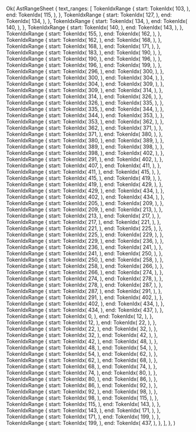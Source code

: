 Ok(
    AstRangeSheet {
        text_ranges: [
            TokenIdxRange {
                start: TokenIdx(
                    103,
                ),
                end: TokenIdx(
                    115,
                ),
            },
            TokenIdxRange {
                start: TokenIdx(
                    127,
                ),
                end: TokenIdx(
                    134,
                ),
            },
            TokenIdxRange {
                start: TokenIdx(
                    134,
                ),
                end: TokenIdx(
                    140,
                ),
            },
            TokenIdxRange {
                start: TokenIdx(
                    140,
                ),
                end: TokenIdx(
                    143,
                ),
            },
            TokenIdxRange {
                start: TokenIdx(
                    155,
                ),
                end: TokenIdx(
                    162,
                ),
            },
            TokenIdxRange {
                start: TokenIdx(
                    162,
                ),
                end: TokenIdx(
                    168,
                ),
            },
            TokenIdxRange {
                start: TokenIdx(
                    168,
                ),
                end: TokenIdx(
                    171,
                ),
            },
            TokenIdxRange {
                start: TokenIdx(
                    183,
                ),
                end: TokenIdx(
                    190,
                ),
            },
            TokenIdxRange {
                start: TokenIdx(
                    190,
                ),
                end: TokenIdx(
                    196,
                ),
            },
            TokenIdxRange {
                start: TokenIdx(
                    196,
                ),
                end: TokenIdx(
                    199,
                ),
            },
            TokenIdxRange {
                start: TokenIdx(
                    296,
                ),
                end: TokenIdx(
                    300,
                ),
            },
            TokenIdxRange {
                start: TokenIdx(
                    300,
                ),
                end: TokenIdx(
                    304,
                ),
            },
            TokenIdxRange {
                start: TokenIdx(
                    304,
                ),
                end: TokenIdx(
                    309,
                ),
            },
            TokenIdxRange {
                start: TokenIdx(
                    309,
                ),
                end: TokenIdx(
                    314,
                ),
            },
            TokenIdxRange {
                start: TokenIdx(
                    314,
                ),
                end: TokenIdx(
                    326,
                ),
            },
            TokenIdxRange {
                start: TokenIdx(
                    326,
                ),
                end: TokenIdx(
                    335,
                ),
            },
            TokenIdxRange {
                start: TokenIdx(
                    335,
                ),
                end: TokenIdx(
                    344,
                ),
            },
            TokenIdxRange {
                start: TokenIdx(
                    344,
                ),
                end: TokenIdx(
                    353,
                ),
            },
            TokenIdxRange {
                start: TokenIdx(
                    353,
                ),
                end: TokenIdx(
                    362,
                ),
            },
            TokenIdxRange {
                start: TokenIdx(
                    362,
                ),
                end: TokenIdx(
                    371,
                ),
            },
            TokenIdxRange {
                start: TokenIdx(
                    371,
                ),
                end: TokenIdx(
                    380,
                ),
            },
            TokenIdxRange {
                start: TokenIdx(
                    380,
                ),
                end: TokenIdx(
                    389,
                ),
            },
            TokenIdxRange {
                start: TokenIdx(
                    389,
                ),
                end: TokenIdx(
                    398,
                ),
            },
            TokenIdxRange {
                start: TokenIdx(
                    398,
                ),
                end: TokenIdx(
                    402,
                ),
            },
            TokenIdxRange {
                start: TokenIdx(
                    291,
                ),
                end: TokenIdx(
                    402,
                ),
            },
            TokenIdxRange {
                start: TokenIdx(
                    407,
                ),
                end: TokenIdx(
                    411,
                ),
            },
            TokenIdxRange {
                start: TokenIdx(
                    411,
                ),
                end: TokenIdx(
                    415,
                ),
            },
            TokenIdxRange {
                start: TokenIdx(
                    415,
                ),
                end: TokenIdx(
                    419,
                ),
            },
            TokenIdxRange {
                start: TokenIdx(
                    419,
                ),
                end: TokenIdx(
                    429,
                ),
            },
            TokenIdxRange {
                start: TokenIdx(
                    429,
                ),
                end: TokenIdx(
                    434,
                ),
            },
            TokenIdxRange {
                start: TokenIdx(
                    402,
                ),
                end: TokenIdx(
                    434,
                ),
            },
            TokenIdxRange {
                start: TokenIdx(
                    205,
                ),
                end: TokenIdx(
                    209,
                ),
            },
            TokenIdxRange {
                start: TokenIdx(
                    209,
                ),
                end: TokenIdx(
                    213,
                ),
            },
            TokenIdxRange {
                start: TokenIdx(
                    213,
                ),
                end: TokenIdx(
                    217,
                ),
            },
            TokenIdxRange {
                start: TokenIdx(
                    217,
                ),
                end: TokenIdx(
                    221,
                ),
            },
            TokenIdxRange {
                start: TokenIdx(
                    221,
                ),
                end: TokenIdx(
                    225,
                ),
            },
            TokenIdxRange {
                start: TokenIdx(
                    225,
                ),
                end: TokenIdx(
                    229,
                ),
            },
            TokenIdxRange {
                start: TokenIdx(
                    229,
                ),
                end: TokenIdx(
                    236,
                ),
            },
            TokenIdxRange {
                start: TokenIdx(
                    236,
                ),
                end: TokenIdx(
                    241,
                ),
            },
            TokenIdxRange {
                start: TokenIdx(
                    241,
                ),
                end: TokenIdx(
                    250,
                ),
            },
            TokenIdxRange {
                start: TokenIdx(
                    250,
                ),
                end: TokenIdx(
                    258,
                ),
            },
            TokenIdxRange {
                start: TokenIdx(
                    258,
                ),
                end: TokenIdx(
                    266,
                ),
            },
            TokenIdxRange {
                start: TokenIdx(
                    266,
                ),
                end: TokenIdx(
                    274,
                ),
            },
            TokenIdxRange {
                start: TokenIdx(
                    274,
                ),
                end: TokenIdx(
                    278,
                ),
            },
            TokenIdxRange {
                start: TokenIdx(
                    278,
                ),
                end: TokenIdx(
                    287,
                ),
            },
            TokenIdxRange {
                start: TokenIdx(
                    287,
                ),
                end: TokenIdx(
                    291,
                ),
            },
            TokenIdxRange {
                start: TokenIdx(
                    291,
                ),
                end: TokenIdx(
                    402,
                ),
            },
            TokenIdxRange {
                start: TokenIdx(
                    402,
                ),
                end: TokenIdx(
                    434,
                ),
            },
            TokenIdxRange {
                start: TokenIdx(
                    434,
                ),
                end: TokenIdx(
                    437,
                ),
            },
            TokenIdxRange {
                start: TokenIdx(
                    0,
                ),
                end: TokenIdx(
                    12,
                ),
            },
            TokenIdxRange {
                start: TokenIdx(
                    12,
                ),
                end: TokenIdx(
                    22,
                ),
            },
            TokenIdxRange {
                start: TokenIdx(
                    22,
                ),
                end: TokenIdx(
                    32,
                ),
            },
            TokenIdxRange {
                start: TokenIdx(
                    32,
                ),
                end: TokenIdx(
                    42,
                ),
            },
            TokenIdxRange {
                start: TokenIdx(
                    42,
                ),
                end: TokenIdx(
                    48,
                ),
            },
            TokenIdxRange {
                start: TokenIdx(
                    48,
                ),
                end: TokenIdx(
                    54,
                ),
            },
            TokenIdxRange {
                start: TokenIdx(
                    54,
                ),
                end: TokenIdx(
                    62,
                ),
            },
            TokenIdxRange {
                start: TokenIdx(
                    62,
                ),
                end: TokenIdx(
                    68,
                ),
            },
            TokenIdxRange {
                start: TokenIdx(
                    68,
                ),
                end: TokenIdx(
                    74,
                ),
            },
            TokenIdxRange {
                start: TokenIdx(
                    74,
                ),
                end: TokenIdx(
                    80,
                ),
            },
            TokenIdxRange {
                start: TokenIdx(
                    80,
                ),
                end: TokenIdx(
                    86,
                ),
            },
            TokenIdxRange {
                start: TokenIdx(
                    86,
                ),
                end: TokenIdx(
                    92,
                ),
            },
            TokenIdxRange {
                start: TokenIdx(
                    92,
                ),
                end: TokenIdx(
                    98,
                ),
            },
            TokenIdxRange {
                start: TokenIdx(
                    98,
                ),
                end: TokenIdx(
                    115,
                ),
            },
            TokenIdxRange {
                start: TokenIdx(
                    115,
                ),
                end: TokenIdx(
                    143,
                ),
            },
            TokenIdxRange {
                start: TokenIdx(
                    143,
                ),
                end: TokenIdx(
                    171,
                ),
            },
            TokenIdxRange {
                start: TokenIdx(
                    171,
                ),
                end: TokenIdx(
                    199,
                ),
            },
            TokenIdxRange {
                start: TokenIdx(
                    199,
                ),
                end: TokenIdx(
                    437,
                ),
            },
        ],
    },
)